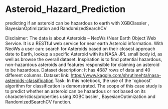 # Asteroid_Hazard_Prediction
predicting if an asteroid can be hazardous to earth with XGBClassier , BayesianOptimization and RandomizedSearchCV


Disclaimer: The data is about Asteroids – NeoWs (Near Earth Object Web Service. It is a RESTful
web service for near earth Asteroid information. With NeoWs a user can: search for Asteroids based
on their closest approach date to Earth, lookup a specific Asteroid with its NASA JPL small body id, as
well as browse the overall dataset. Inspiration is to find potential hazardous, non-hazardous
asteroids and features responsible for claiming an asteroid to be hazardous.
Dataset description: It has 4687 rows of data and 40 different columns.
Dataset link: https://www.kaggle.com/shrutimehta/nasa-asteroids-classification
Task: In this notebook, the use of the 'xgboost' algorithm for classification is demonstrated. The
scope of this case study is to predict whether an asteroid can be hazardous or not based on its
characteristics/properties using XGBClassier , BayesianOptimization and RandomizedSearchCV
function.

